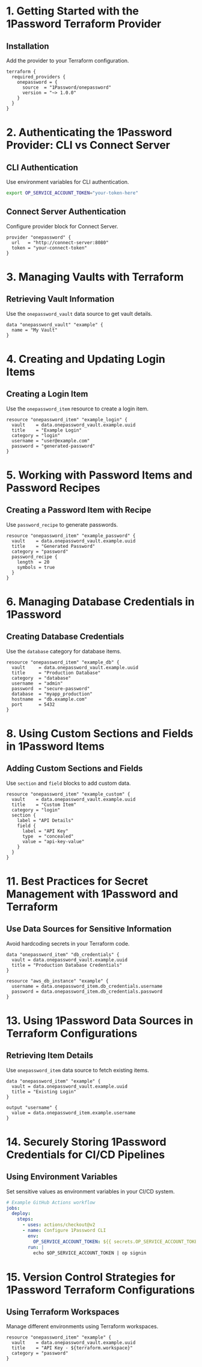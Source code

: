 # 1. Getting Started with the 1Password Terraform Provider

## Installation
Add the provider to your Terraform configuration.

```hcl
terraform {
  required_providers {
    onepassword = {
      source  = "1Password/onepassword"
      version = "~> 1.0.0"
    }
  }
}
```

# 2. Authenticating the 1Password Provider: CLI vs Connect Server

## CLI Authentication
Use environment variables for CLI authentication.

```bash
export OP_SERVICE_ACCOUNT_TOKEN="your-token-here"
```

## Connect Server Authentication
Configure provider block for Connect Server.

```hcl
provider "onepassword" {
  url   = "http://connect-server:8080"
  token = "your-connect-token"
}
```

# 3. Managing Vaults with Terraform

## Retrieving Vault Information
Use the `onepassword_vault` data source to get vault details.

```hcl
data "onepassword_vault" "example" {
  name = "My Vault"
}
```

# 4. Creating and Updating Login Items

## Creating a Login Item
Use the `onepassword_item` resource to create a login item.

```hcl
resource "onepassword_item" "example_login" {
  vault    = data.onepassword_vault.example.uuid
  title    = "Example Login"
  category = "login"
  username = "user@example.com"
  password = "generated-password"
}
```

# 5. Working with Password Items and Password Recipes

## Creating a Password Item with Recipe
Use `password_recipe` to generate passwords.

```hcl
resource "onepassword_item" "example_password" {
  vault    = data.onepassword_vault.example.uuid
  title    = "Generated Password"
  category = "password"
  password_recipe {
    length  = 20
    symbols = true
  }
}
```

# 6. Managing Database Credentials in 1Password

## Creating Database Credentials
Use the `database` category for database items.

```hcl
resource "onepassword_item" "example_db" {
  vault     = data.onepassword_vault.example.uuid
  title     = "Production Database"
  category  = "database"
  username  = "admin"
  password  = "secure-password"
  database  = "myapp_production"
  hostname  = "db.example.com"
  port      = 5432
}
```

# 8. Using Custom Sections and Fields in 1Password Items

## Adding Custom Sections and Fields
Use `section` and `field` blocks to add custom data.

```hcl
resource "onepassword_item" "example_custom" {
  vault    = data.onepassword_vault.example.uuid
  title    = "Custom Item"
  category = "login"
  section {
    label = "API Details"
    field {
      label = "API Key"
      type  = "concealed"
      value = "api-key-value"
    }
  }
}
```

# 11. Best Practices for Secret Management with 1Password and Terraform

## Use Data Sources for Sensitive Information
Avoid hardcoding secrets in your Terraform code.

```hcl
data "onepassword_item" "db_credentials" {
  vault = data.onepassword_vault.example.uuid
  title = "Production Database Credentials"
}

resource "aws_db_instance" "example" {
  username = data.onepassword_item.db_credentials.username
  password = data.onepassword_item.db_credentials.password
}
```

# 13. Using 1Password Data Sources in Terraform Configurations

## Retrieving Item Details
Use `onepassword_item` data source to fetch existing items.

```hcl
data "onepassword_item" "example" {
  vault = data.onepassword_vault.example.uuid
  title = "Existing Login"
}

output "username" {
  value = data.onepassword_item.example.username
}
```

# 14. Securely Storing 1Password Credentials for CI/CD Pipelines

## Using Environment Variables
Set sensitive values as environment variables in your CI/CD system.

```yaml
# Example GitHub Actions workflow
jobs:
  deploy:
    steps:
      - uses: actions/checkout@v2
      - name: Configure 1Password CLI
        env:
          OP_SERVICE_ACCOUNT_TOKEN: ${{ secrets.OP_SERVICE_ACCOUNT_TOKEN }}
        run: |
          echo $OP_SERVICE_ACCOUNT_TOKEN | op signin
```

# 15. Version Control Strategies for 1Password Terraform Configurations

## Using Terraform Workspaces
Manage different environments using Terraform workspaces.

```hcl
resource "onepassword_item" "example" {
  vault    = data.onepassword_vault.example.uuid
  title    = "API Key - ${terraform.workspace}"
  category = "password"
}
```


